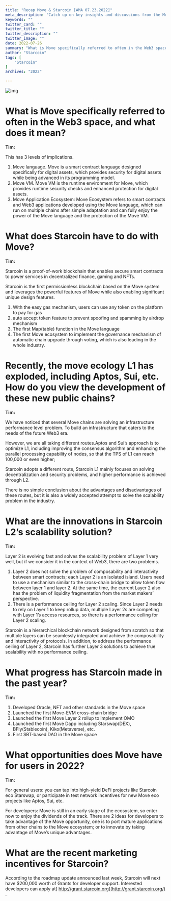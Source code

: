 ```yaml
---
title: "Recap Move & Starcoin [AMA 07.23.2022]"
meta_description: "Catch up on key insights and discussions from the Move Starcoin AMA session with experts."
keywords: ""
twitter_card: ""
twitter_title: ""
twitter_description: ""
twitter_image: ""
date: 2022-07-26
summary: "What is Move specifically referred to often in the Web3 space, and what does it mean? Tim: This has 3 levels of implications. Move language. Move is a smart contract language designed specifically for digital assets, which..."
author: "Starcoin"
tags: [
    "Starcoin"
]
archives: "2022"

---
```


![img](/images/hackathon/ama1.png)

# What is Move specifically referred to often in the Web3 space, and what does it mean?

**Tim:**

This has 3 levels of implications.

1. Move language. Move is a smart contract language designed specifically for digital assets, which provides security for digital assets while being advanced in its programming model.
2. Move VM. Move VM is the runtime environment for Move, which provides runtime security checks and enhanced protection for digital assets.
3. Move Application Ecosystem: Move Ecosystem refers to smart contracts and Web3 applications developed using the Move language, which can run on multiple chains after simple adaptation and can fully enjoy the power of the Move language and the protection of the Move VM.

# What does Starcoin have to do with Move?

**Tim:**

Starcoin is a proof-of-work blockchain that enables secure smart contracts to power services in decentralized finance, gaming and NFTs.

Starcoin is the first permissionless blockchain based on the Move system and leverages the powerful features of Move while also enabling significant unique design features.

1. With the easy gas mechanism, users can use any token on the platform to pay for gas
2. auto accept token feature to prevent spoofing and spamming by airdrop mechanism
3. The first Map(table) function in the Move language
4. The first Move ecosystem to implement the governance mechanism of automatic chain upgrade through voting, which is also leading in the whole industry.

# Recently, the move ecology L1 has exploded, including Aptos, Sui, etc. How do you view the development of these new public chains?

**Tim:**

We have noticed that several Move chains are solving an infrastructure performance level problem. To build an infrastructure that caters to the needs of the future Web3 era.

However, we are all taking different routes.Aptos and Sui’s approach is to optimize L1, including improving the consensus algorithm and enhancing the parallel processing capability of nodes, so that the TPS of L1 can reach 100,000 or even higher;

Starcoin adopts a different route, Starcoin L1 mainly focuses on solving decentralization and security problems, and higher performance is achieved through L2.

There is no simple conclusion about the advantages and disadvantages of these routes, but it is also a widely accepted attempt to solve the scalability problem in the industry.

# What are the innovations in Starcoin L2’s scalability solution?

**Tim:**

Layer 2 is evolving fast and solves the scalability problem of Layer 1 very well, but if we consider it in the context of Web3, there are two problems.

1. Layer 2 does not solve the problem of composability and interactivity between smart contracts; each Layer 2 is an isolated island. Users need to use a mechanism similar to the cross-chain bridge to allow token flow between layer 1 and layer 2. At the same time, the current Layer 2 also has the problem of liquidity fragmentation from the market makers’ perspective.
2. There is a performance ceiling for Layer 2 scaling. Since Layer 2 needs to rely on Layer 1 to keep rollup data, multiple Layer 2s are competing with Layer 1’s access resources, so there is a performance ceiling for Layer 2 scaling.

Starcoin is a hierarchical blockchain network designed from scratch so that multiple layers can be seamlessly integrated and achieve the composability and interactivity of protocols. In addition, to address the performance ceiling of Layer 2, Starcoin has further Layer 3 solutions to achieve true scalability with no performance ceiling.

# What progress has Starcoin made in the past year?

**Tim:**

1. Developed Oracle, NFT and other standards in the Move space
2. Launched the first Move-EVM cross-chain bridge
3. Launched the first Move Layer 2 rollup to implement OMO
4. Launched the first Move Dapp including Starswap(DEX), BFly(Stablecoin), Kiko(Metaverse), etc.
5. First SBT-based DAO in the Move space

# What opportunities does Move have for users in 2022?

**Tim:**

For general users: you can tap into high-yield DeFi projects like Starcoin eco Starswap, or participate in test network incentives for new Move eco projects like Aptos, Sui, etc.

For developers: Move is still in an early stage of the ecosystem, so enter now to enjoy the dividends of the track. There are 2 ideas for developers to take advantage of the Move opportunity, one is to port mature applications from other chains to the Move ecosystem; or to innovate by taking advantage of Move’s unique advantages.

# What are the recent marketing incentives for Starcoin?

According to the roadmap update announced last week, Starcoin will next have $200,000 worth of Grants for developer support. Interested developers can apply at[ http://grant.starcoin.org](http://grant.starcoin.org/) .